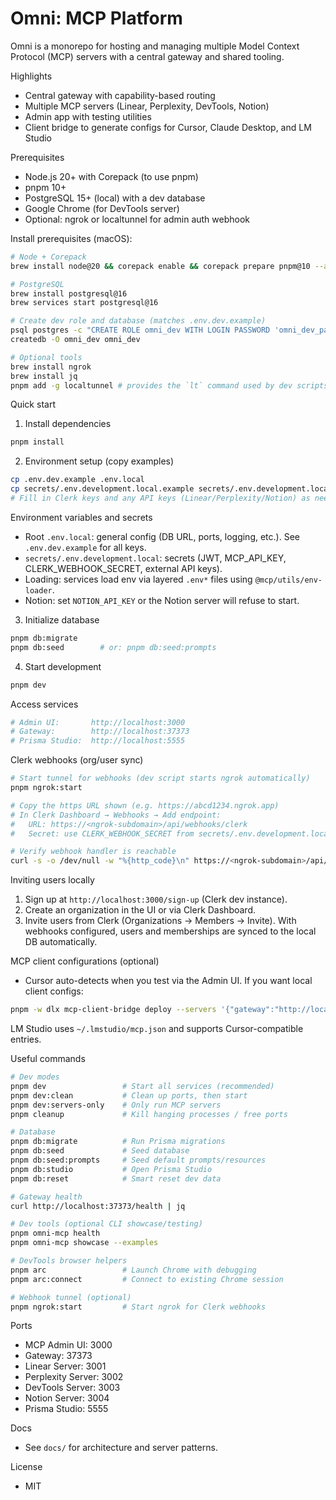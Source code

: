 # Omni: MCP Platform

Omni is a monorepo for hosting and managing multiple Model Context Protocol (MCP) servers with a
central gateway and shared tooling.

Highlights

- Central gateway with capability-based routing
- Multiple MCP servers (Linear, Perplexity, DevTools, Notion)
- Admin app with testing utilities
- Client bridge to generate configs for Cursor, Claude Desktop, and LM Studio

Prerequisites

- Node.js 20+ with Corepack (to use pnpm)
- pnpm 10+
- PostgreSQL 15+ (local) with a dev database
- Google Chrome (for DevTools server)
- Optional: ngrok or localtunnel for admin auth webhook

Install prerequisites (macOS):

```bash
# Node + Corepack
brew install node@20 && corepack enable && corepack prepare pnpm@10 --activate

# PostgreSQL
brew install postgresql@16
brew services start postgresql@16

# Create dev role and database (matches .env.dev.example)
psql postgres -c "CREATE ROLE omni_dev WITH LOGIN PASSWORD 'omni_dev_password';"
createdb -O omni_dev omni_dev

# Optional tools
brew install ngrok
brew install jq
pnpm add -g localtunnel # provides the `lt` command used by dev scripts
```

Quick start

1. Install dependencies

```bash
pnpm install
```

2. Environment setup (copy examples)

```bash
cp .env.dev.example .env.local
cp secrets/.env.development.local.example secrets/.env.development.local
# Fill in Clerk keys and any API keys (Linear/Perplexity/Notion) as needed
```

Environment variables and secrets

- Root `.env.local`: general config (DB URL, ports, logging, etc.). See `.env.dev.example` for all
  keys.
- `secrets/.env.development.local`: secrets (JWT, MCP_API_KEY, CLERK_WEBHOOK_SECRET, external API
  keys).
- Loading: services load env via layered `.env*` files using `@mcp/utils/env-loader`.
- Notion: set `NOTION_API_KEY` or the Notion server will refuse to start.

3. Initialize database

```bash
pnpm db:migrate
pnpm db:seed        # or: pnpm db:seed:prompts
```

4. Start development

```bash
pnpm dev
```

Access services

```bash
# Admin UI:       http://localhost:3000
# Gateway:        http://localhost:37373
# Prisma Studio:  http://localhost:5555
```

Clerk webhooks (org/user sync)

```bash
# Start tunnel for webhooks (dev script starts ngrok automatically)
pnpm ngrok:start

# Copy the https URL shown (e.g. https://abcd1234.ngrok.app)
# In Clerk Dashboard → Webhooks → Add endpoint:
#   URL: https://<ngrok-subdomain>/api/webhooks/clerk
#   Secret: use CLERK_WEBHOOK_SECRET from secrets/.env.development.local

# Verify webhook handler is reachable
curl -s -o /dev/null -w "%{http_code}\n" https://<ngrok-subdomain>/api/health
```

Inviting users locally

1. Sign up at `http://localhost:3000/sign-up` (Clerk dev instance).
2. Create an organization in the UI or via Clerk Dashboard.
3. Invite users from Clerk (Organizations → Members → Invite). With webhooks configured, users and
   memberships are synced to the local DB automatically.

MCP client configurations (optional)

- Cursor auto-detects when you test via the Admin UI. If you want local client configs:

```bash
pnpm -w dlx mcp-client-bridge deploy --servers '{"gateway":"http://localhost:37373"}' --clients cursor
```

LM Studio uses `~/.lmstudio/mcp.json` and supports Cursor-compatible entries.

Useful commands

```bash
# Dev modes
pnpm dev                 # Start all services (recommended)
pnpm dev:clean           # Clean up ports, then start
pnpm dev:servers-only    # Only run MCP servers
pnpm cleanup             # Kill hanging processes / free ports

# Database
pnpm db:migrate          # Run Prisma migrations
pnpm db:seed             # Seed database
pnpm db:seed:prompts     # Seed default prompts/resources
pnpm db:studio           # Open Prisma Studio
pnpm db:reset            # Smart reset dev data

# Gateway health
curl http://localhost:37373/health | jq

# Dev tools (optional CLI showcase/testing)
pnpm omni-mcp health
pnpm omni-mcp showcase --examples

# DevTools browser helpers
pnpm arc                 # Launch Chrome with debugging
pnpm arc:connect         # Connect to existing Chrome session

# Webhook tunnel (optional)
pnpm ngrok:start         # Start ngrok for Clerk webhooks
```

Ports

- MCP Admin UI: 3000
- Gateway: 37373
- Linear Server: 3001
- Perplexity Server: 3002
- DevTools Server: 3003
- Notion Server: 3004
- Prisma Studio: 5555

Docs

- See `docs/` for architecture and server patterns.

License

- MIT
